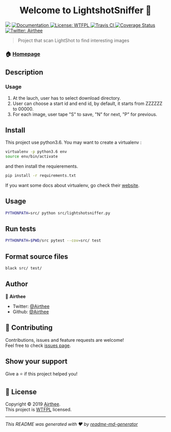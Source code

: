 <h1 align="center">Welcome to LightshotSniffer 👋</h1>
<p>
  <img src="https://img.shields.io/badge/version-0.1.0-blue.svg?cacheSeconds=2592000" />
  <a href="https://github.com/Airthee/LightshotSniffer">
    <img alt="Documentation" src="https://img.shields.io/badge/documentation-yes-brightgreen.svg" target="_blank" />
  </a>
  <a href="http://www.wtfpl.net/">
    <img alt="License: WTFPL" src="https://img.shields.io/badge/License-WTFPL-yellow.svg" target="_blank" />
  </a>
  <a href="https://travis-ci.org/Airthee/LightshotSniffer">
    <img alt="Travis CI" src="https://travis-ci.org/Airthee/LightshotSniffer.svg?branch=master" target="_blank">
  </a>
  <a href='https://coveralls.io/github/Airthee/LightshotSniffer?branch=master'>
    <img src='https://coveralls.io/repos/github/Airthee/LightshotSniffer/badge.svg?branch=master' alt='Coverage Status' />
  </a>
  <a href="https://twitter.com/Airthee">
    <img alt="Twitter: Airthee" src="https://img.shields.io/twitter/follow/Airthee.svg?style=social" target="_blank" />
  </a>
</p>

> Project that scan LightShot to find interesting images

### 🏠 [Homepage](https://github.com/Airthee/LightshotSniffer)

## Description

### Usage

1. At the lauch, user has to select download directory.
2. User can choose a start id and end id, by default, it starts from ZZZZZZ to 00000.
3. For each image, user tape "S" to save, "N" for next, "P" for previous.


## Install
This project use python3.6. You may want to create a virtualenv :
```sh
virtualenv -p python3.6 env
source env/bin/activate
```
and then install the requierements.

```sh
pip install -r requirements.txt
```

If you want some docs about virtualenv, go check their [website](https://pypi.org/project/virtualenv/). 

## Usage

```sh
PYTHONPATH=src/ python src/lightshotsniffer.py
```

## Run tests

```sh
PYTHONPATH=$PWD/src pytest --cov=src/ test
```

## Format source files
```sh
black src/ test/
```

## Author

👤 **Airthee**

* Twitter: [@Airthee](https://twitter.com/Airthee)
* Github: [@Airthee](https://github.com/Airthee)

## 🤝 Contributing

Contributions, issues and feature requests are welcome!<br />Feel free to check [issues page](https://github.com/Airthee/LightshotSniffer/issues/new).

## Show your support

Give a ⭐️ if this project helped you!

## 📝 License

Copyright © 2019 [Airthee](https://github.com/Airthee).<br />
This project is [WTFPL](http://www.wtfpl.net/) licensed.

***
_This README was generated with ❤️ by [readme-md-generator](https://github.com/kefranabg/readme-md-generator)_
